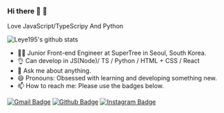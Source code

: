 ### Hi there 👋 🚀

Love JavaScript/TypeScripy And Python

![Leye195's github stats](https://github-readme-stats.vercel.app/api?username=leye195&show_icons=true)

- 👨‍💻 Junior Front-end Engineer at SuperTree in Seoul, South Korea.
- 👌 Can develop in  JS(Node)/ TS / Python / HTML + CSS / React
- 💬 Ask me about anything.
- 😄 Pronouns: Obsessed with learning and developing something new.
- 📫 How to reach me: Please use the badges below.

[![Gmail Badge](https://img.shields.io/badge/Gmail-d14836?style=flat-square&logo=Gmail&logoColor=white&link=mailto:leye19556@gmail.com)](mailto:leye19556@gmail.com)
[![Github Badge](https://img.shields.io/badge/-Github-000?style=flat-square&logo=Github&logoColor=white&link=http://git-awards.com/users/leye195)](http://git-awards.com/users/leye195)
[![Instagram Badge](https://img.shields.io/badge/Instagram-ff69b4?style=flat-square&logo=instagram&logoColor=white&link=https://www.instagram.com/dan__yj/)](https://www.instagram.com/dan__yj/)

<!--
**leye195/leye195** is a ✨ _special_ ✨ repository because its `README.md` (this file) appears on your GitHub profile.



Here are some ideas to get you started:

- 🔭 I’m currently working on ...
- 🌱 I’m currently learning ...
- 👯 I’m looking to collaborate on ...
- 🤔 I’m looking for help with ...
- 💬 Ask me about ...
- 📫 How to reach me: ...
- 😄 Pronouns: ...
- ⚡ Fun fact: ...
-->
